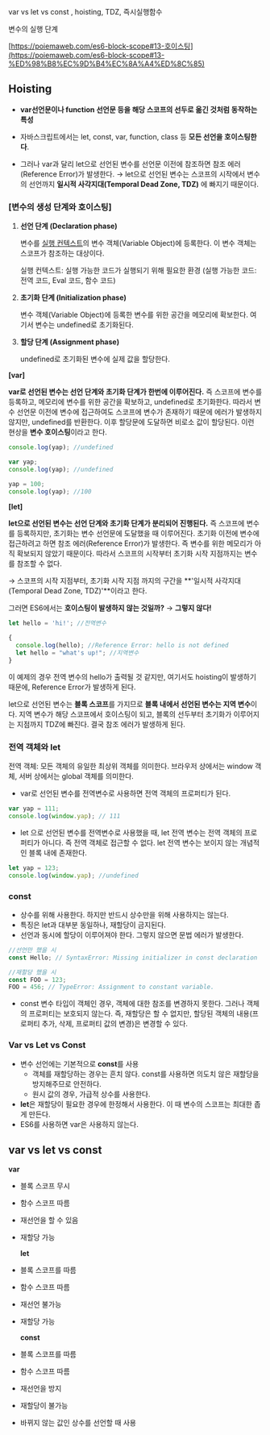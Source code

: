 var vs let vs const , hoisting, TDZ, 즉시실행함수

변수의 실행 단계

[https://poiemaweb.com/es6-block-scope#13-호이스팅](https://poiemaweb.com/es6-block-scope#13-%ED%98%B8%EC%9D%B4%EC%8A%A4%ED%8C%85)

## Hoisting

- **var선언문이나 function 선언문 등을 해당 스코프의 선두로 옮긴 것처럼 동작하는 특성**

- 자바스크립트에서는 let, const, var, function, class 등 **모든 선언을 호이스팅한다**.
- 그러나 var과 달리 let으로 선언된 변수를 선언문 이전에 참조하면 참조 에러(Reference Error)가 발생한다.
  → let으로 선언된 변수는 스코프의 시작에서 변수의 선언까지 **일시적 사각지대(Temporal Dead Zone, TDZ)** 에 빠지기 때문이다.

### [변수의 생성 단계와 호이스팅]

1. **선언 단계 (Declaration phase)**

   변수를 [실행 컨텍스트](https://poiemaweb.com/js-execution-context)의 변수 객체(Variable Object)에 등록한다. 이 변수 객체는 스코프가 참조하는 대상이다.

   실행 컨텍스트: 실행 가능한 코드가 실행되기 위해 필요한 환경 (실행 가능한 코드: 전역 코드, Eval 코드, 함수 코드)

2. **초기화 단계 (Initialization phase)**

   변수 객체(Variable Object)에 등록한 변수를 위한 공간을 메모리에 확보한다. 여기서 변수는 undefined로 초기화된다.

3. **할당 단계 (Assignment phase)**

   undefined로 초기화된 변수에 실제 값을 할당한다.

**[var]**

**var로 선언된 변수는 선언 단계와 초기화 단계가 한번에 이루어진다.** 즉 스코프에 변수를 등록하고, 메모리에 변수를 위한 공간을 확보하고, undefined로 초기화한다. 따라서 변수 선언문 이전에 변수에 접근하여도 스코프에 변수가 존재하기 때문에 에러가 발생하지 않지만, undefined를 반환한다. 이후 할당문에 도달하면 비로소 값이 할당된다. 이런 현상을 **변수 호이스팅**이라고 한다.

```jsx
console.log(yap); //undefined

var yap;
console.log(yap); //undefined

yap = 100;
console.log(yap); //100
```

**[let]**

**let으로 선언된 변수는 선언 단계와 초기화 단계가 분리되어 진행된다.** 즉 스코프에 변수를 등록하지만, 초기화는 변수 선언문에 도달했을 때 이루어진다. 초기화 이전에 변수에 접근하려고 하면 참조 에러(Reference Error)가 발생한다. 즉 변수를 위한 메모리가 아직 확보되지 않았기 때문이다. 따라서 스코프의 시작부터 초기화 시작 지점까지는 변수를 참조할 수 없다.

→ 스코프의 시작 지점부터, 초기화 시작 지점 까지의 구간을 **'일시적 사각지대 (Temporal Dead Zone, TDZ)'**이라고 한다.

그러면 ES6에서는 **호이스팅이 발생하지 않는 것일까?** → **그렇지 않다!**

```jsx
let hello = 'hi!'; //전역변수

{
  console.log(hello); //Reference Error: hello is not defined
  let hello = "what's up!"; //지역변수
}
```

이 예제의 경우 전역 변수의 hello가 출력될 것 같지만, 여기서도 hoisting이 발생하기 때문에, Reference Error가 발생하게 된다.

let으로 선언된 변수는 **블록 스코프**를 가지므로 **블록 내에서 선언된 변수는 지역 변수**이다. 지역 변수가 해당 스코프에서 호이스팅이 되고, 블록의 선두부터 초기화가 이루어지는 지점까지 TDZ에 빠진다. 결국 참조 에러가 발생하게 된다.

### 전역 객체와 let

전역 객체: 모든 객체의 유일한 최상위 객체를 의미한다. 브라우저 상에서는 window 객체, 서버 상에서는 global 객체를 의미한다.

- var로 선언된 변수를 전역변수로 사용하면 전역 객체의 프로퍼티가 된다.

```jsx
var yap = 111;
console.log(window.yap); // 111
```

- let 으로 선언된 변수를 전역변수로 사용했을 때, let 전역 변수는 전역 객체의 프로퍼티가 아니다. 즉 전역 객체로 접근할 수 없다. let 전역 변수는 보이지 않는 개념적인 블록 내에 존재한다.

```jsx
let yap = 123;
console.log(window.yap); //undefined
```

### const

- 상수를 위해 사용한다. 하지만 반드시 상수만을 위해 사용하지는 않는다.
- 특징은 let과 대부분 동일하나, 재할당이 금지된다.
- 선언과 동시에 할당이 이루어져야 한다. 그렇지 않으면 문법 에러가 발생한다.

```jsx
//선언만 했을 시
const Hello; // SyntaxError: Missing initializer in const declaration

//재할당 했을 시
const FOO = 123;
FOO = 456; // TypeError: Assignment to constant variable.
```

- const 변수 타입이 객체인 경우, 객체에 대한 참조를 변경하지 못한다. 그러나 객체의 프로퍼티는 보호되지 않는다. 즉, 재할당은 할 수 없지만, 할당된 객체의 내용(프로퍼티 추가, 삭제, 프로퍼티 값의 변경)은 변경할 수 있다.

### Var vs Let vs Const

- 변수 선언에는 기본적으로 **const**를 사용
  - 객체를 재할당하는 경우는 흔치 않다. const를 사용하면 의도치 않은 재할당을 방지해주므로 안전하다.
  - 원시 값의 경우, 가급적 상수를 사용한다.
- **let**은 재할당이 필요한 경우에 한정해서 사용한다. 이 때 변수의 스코프는 최대한 좁게 만든다.
- ES6를 사용하면 var은 사용하지 않는다.

## var vs let vs const

**var**

- 블록 스코프 무시
- 함수 스코프 따름
- 재선언을 할 수 있음
- 재할당 가능

  **let**

- 블록 스코프를 따름
- 함수 스코프 따름
- 재선언 불가능
- 재할당 가능

  **const**

- 블록 스코프를 따름
- 함수 스코프 따름
- 재선언을 방지
- 재할당이 불가능
- 바뀌지 않는 값인 상수를 선언할 때 사용
